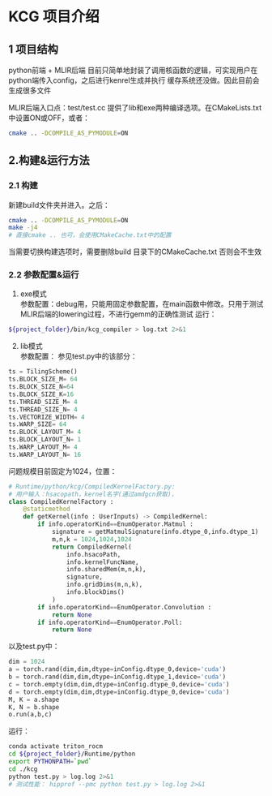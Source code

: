 # KCG 项目介绍
## 1 项目结构

python前端 + MLIR后端
目前只简单地封装了调用核函数的逻辑，可实现用户在python端传入config，之后进行kenrel生成并执行
缓存系统还没做。因此目前会生成很多文件

MLIR后端入口点：test/test.cc  提供了lib和exe两种编译选项。在CMakeLists.txt中设置ON或OFF，或者：
```sh
cmake .. -DCOMPILE_AS_PYMODULE=ON
```

## 2.构建&运行方法
### 2.1 构建
新建build文件夹并进入。之后：
```sh
cmake .. -DCOMPILE_AS_PYMODULE=ON
make -j4
# 直接cmake .. 也可，会使用CMakeCache.txt中的配置
```

当需要切换构建选项时，需要删除build 目录下的CMakeCache.txt 否则会不生效

### 2.2 参数配置&运行
1. exe模式   
参数配置：debug用，只能用固定参数配置，在main函数中修改。只用于测试MLIR后端的lowering过程，不进行gemm的正确性测试
运行：
```sh
${project_folder}/bin/kcg_compiler > log.txt 2>&1
```

2. lib模式   
参数配置：
参见test.py中的该部分：

```python
ts = TilingScheme()
ts.BLOCK_SIZE_M= 64
ts.BLOCK_SIZE_N=64
ts.BLOCK_SIZE_K=16
ts.THREAD_SIZE_M= 4
ts.THREAD_SIZE_N= 4
ts.VECTORIZE_WIDTH= 4
ts.WARP_SIZE= 64 
ts.BLOCK_LAYOUT_M= 4
ts.BLOCK_LAYOUT_N= 1
ts.WARP_LAYOUT_M= 4
ts.WARP_LAYOUT_N= 16
```
问题规模目前固定为1024，位置：
```python
# Runtime/python/kcg/CompiledKernelFactory.py:
# 用户输入：hsacopath，kernel名字(通过amdgcn获取)，
class CompiledKernelFactory :
    @staticmethod
    def getKernel(info : UserInputs) -> CompiledKernel:
        if info.operatorKind==EnumOperator.Matmul :
            signature = getMatmulSignature(info.dtype_0,info.dtype_1)
            m,n,k = 1024,1024,1024
            return CompiledKernel(
                info.hsacoPath,
                info.kernelFuncName,
                info.sharedMem(m,n,k),
                signature,
                info.gridDims(m,n,k),
                info.blockDims()
            )
        if info.operatorKind==EnumOperator.Convolution :
            return None
        if info.operatorKind==EnumOperator.Poll:
            return None
```
以及test.py中：
```python
dim = 1024
a = torch.rand(dim,dim,dtype=inConfig.dtype_0,device='cuda')
b = torch.rand(dim,dim,dtype=inConfig.dtype_1,device='cuda')
c = torch.empty(dim,dim,dtype=inConfig.dtype_0,device='cuda')
d = torch.empty(dim,dim,dtype=inConfig.dtype_0,device='cuda')
M, K = a.shape
K, N = b.shape
o.run(a,b,c)
```

运行：
```sh
conda activate triton_rocm
cd ${project_folder}/Runtime/python 
export PYTHONPATH=`pwd`
cd ./kcg
python test.py > log.log 2>&1
# 测试性能： hipprof --pmc python test.py > log.log 2>&1
```

